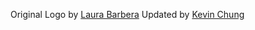 Original Logo by [Laura Barbera](https://dribbble.com/lauragallisa)
Updated by [Kevin Chung](https://github.com/ColdHeat)
